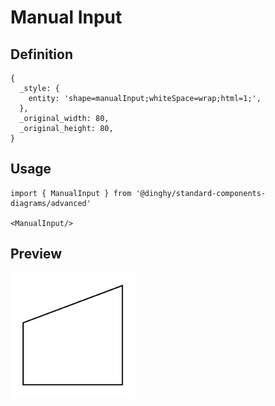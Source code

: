 # Manual Input

## Definition

```
{
  _style: { 
    entity: 'shape=manualInput;whiteSpace=wrap;html=1;',
  },
  _original_width: 80,
  _original_height: 80,
}
```

## Usage

```
import { ManualInput } from '@dinghy/standard-components-diagrams/advanced'

<ManualInput/>
```

## Preview

<img src="./manual-input.png" width="200"/>
